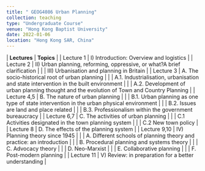 ```yaml
---
title: " GEOG4086 Urban Planning"
collection: teaching
type: "Undergraduate Course"
venue: "Hong Kong Baptist University"
date: 2022-01-06
location: "Hong Kong SAR, China"
---
```


| **Lectures** | **Topics**                                                                                    |
| Lecture 1    | I) Introduction: Overview and logistics                                                   |
| Lecture 2    | II) Urban planning, reforming, oppressive, or what?A brief clarification                  |
|              | III) Urbanisation and planning in Britain                                                 |
| Lecture 3    | A. The socio-historical root of urban planning                                            |
|              | A.1. Industrialisation, urbanisation and state intervention in the built environment      |
|              | A.2. Development of urban planning thought and the evolution of Town and Country Planning |
| Lecture 4,5  | B. The nature of urban planning                                                           |
|              | B.1. Urban planning as one type of state intervention in the urban physical environment   |
|              | B.2. Issues are land and place related                                                    |
|              | B.3. Professionalism within the government bureaucracy                                    |
| Lecture 6,7  | C. The activities of urban planning                                                       |
|              | C.1 Activities designated in the town planning system                                     |
|              | C.2 New town policy                                                                       |
| Lecture 8    | D. The effects of the planning system                                                     |
| Lecture 9,10 | IV) Planning theory since 1945                                                            |
|              | A. Different schools of planning theory and practice: an introduction                     |
|              | B. Procedural planning and systems theory                                                 |
|              | C. Advocacy theory                                                                        |
|              | D. Neo-Marxist                                                                            |
|              | E. Collaborative planning                                                                 |
|              | F. Post-modern planning                                                                   |
| Lecture 11   | V) Review: in preparation for a better understanding                                      |
